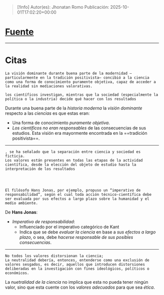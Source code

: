 >[!Info]
>Autor(es): Jhonatan Romo
>Publicación: 2025-10-01T17:02:20+00:00
# [Fuente](https://cienciayfilosofia.com/de-la-neutralidad-valorativa-a-un-nuevo-pacto-social-entre-ciencia-etica-y-tecnologia/)
---
# Citas

	La visión dominante durante buena parte de la modernidad —particularmente en la tradición positivista— concibió a la ciencia como una forma de conocimiento puramente objetiva, capaz de acceder a la realidad sin mediaciones valorativas.

	los científicos investigan, mientras que la sociedad (especialmente la política o la industria) decide qué hacer con los resultados


Durante una buena parte de la *historia moderna* la *visión dominante* respecto a las *ciencias* es que estas eran:
- Una forma de conocimiento *puramente objetiva*.
- *Los científicos no eran responsables* de las consecuencias de sus estudios.
Esta visión era mayormente encontrada en la ==tradición positivista==.

---

	, se ha señalado que la separación entre ciencia y sociedad es ficticia.
	Los valores están presentes en todas las etapas de la actividad científica, desde la elección del objeto de estudio hasta la interpretación de los resultados




	El filósofo Hans Jonas, por ejemplo, propuso un “imperativo de responsabilidad”, según el cual toda acción técnico-científica debe ser evaluada por sus efectos a largo plazo sobre la humanidad y el medio ambiente.

De **Hans Jonas**:
- *Imperativo de responsabilidad*:
	- Influenciado por el imperativo categórico de Kant
	- Indica que se debe *evaluar la ciencia* en base a *sus efectos a largo plazo*, o sea, debe *hacerse responsable de sus posibles consecuencias*.

---

	No todos los valores distorsionan la ciencia;
	La neutralidad debería, entonces, entenderse como una exclusión de valores sesgados, es decir, aquellos que introducen distorsiones deliberadas en la investigación con fines ideológicos, políticos o económicos.

La *nuetralidad de la ciencia* no implica que esta no pueda tener ningún valor, sino que esta cuente con los *valores adecuados* para que sea *ética*.